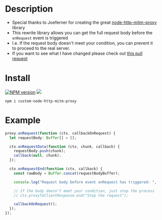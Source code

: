 # Description

- Special thanks to Joeferner for creating the great [node-http-mitm-proxy](https://github.com/joeferner/node-http-mitm-proxy) library
- This rewrite library allows you can get the full request body before the `onRequest` event is triggered
- I.e. If the request body doesn't meet your condition, you can prevent it to proceed to the real server.
- If you want to see what I have changed please check out [this pull request](https://github.com/kics223w1/custom-node-http-mitm-proxy/commit/12d8d94a127ac06182d8dcbcafbaa224a82df7de)

# Install

[![NPM version](https://img.shields.io/npm/v/custom-node-http-mitm-proxy.svg)](https://www.npmjs.com/package/custom-node-http-mitm-proxy)
[![](https://david-dm.org/joeferner/node-http-mitm-proxy.svg)](https://www.npmjs.com/package/custom-node-http-mitm-proxy)

`npm i custom-node-http-mitm-proxy`

# Example

```ts
proxy.onRequest(function (ctx, callbackOnRequest) {
  let requestBody: Buffer[] = [];

  ctx.onRequestData(function (ctx, chunk, callback) {
    requestBody.push(chunk);
    callback(null, chunk);
  });

  ctx.onRequestEnd(function (ctx, callback) {
    const rawBody = Buffer.concat(requestBodyBuffer);

    console.log("Request body before event onRequest has triggered: ", rawBody);

    // If the body doesn't meet your condition, just stop the process
    // ctx.proxyToClientResponse.end("Stop the request");

    callbackOnRequest();
  });
});
```
